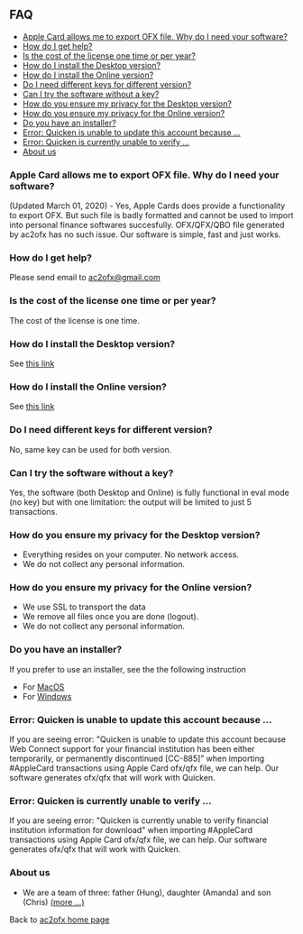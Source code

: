 ## FAQ

* [Apple Card allows me to export OFX file. Why do I need your software?](#apple-card-allows-me-to-export-ofx-file-why-do-i-need-your-software)
* [How do I get help?](#is-the-cost-of-the-license-one-time-or-per-year)
* [Is the cost of the license one time or per year?](#is-the-cost-of-the-license-one-time-or-per-year)
* [How do I install the Desktop version?](#how-do-i-install-the-desktop-version)
* [How do I install the Online version?](#how-do-i-install-the-online-version)
* [Do I need different keys for different version?](#do-i-need-different-keys-for-different-version)
* [Can I try the software without a key?](#can-i-try-the-software-without-a-key)
* [How do you ensure my privacy for the Desktop version?](#how-do-you-ensure-my-privacy-for-the-desktop-version)
* [How do you ensure my privacy for the Online version?](#how-do-you-ensure-my-privacy-for-the-online-version)
* [Do you have an installer?](#do-you-have-an-installer)
* [Error: Quicken is unable to update this account because ...](#error-quicken-is-unable-to-update-this-account-because-)
* [Error: Quicken is currently unable to verify ...](#error-quicken-is-currently-unable-to-verify-)
* [About us](#about-us)

### Apple Card allows me to export OFX file. Why do I need your software?
(Updated March 01, 2020) - Yes, Apple Cards does provide a functionality to export OFX. But such file is badly formatted and cannot be used to import into personal finance softwares succesfully. OFX/QFX/QBO file generated by ac2ofx  has no such issue. Our software is simple, fast and just works.

### How do I get help?
Please send email to <ac2ofx@gmail.com>

### Is the cost of the license one time or per year?
The cost of the license is one time.

### How do I install the Desktop version?
See [this link](README.md#prerequisite-for-desktop-version)

### How do I install the Online version?
See [this link](web.md#online-version)

### Do I need different keys for different version?
No, same key can be used for both version.

### Can I try the software without a key?
Yes, the software (both Desktop and Online) is fully functional in eval mode (no key) but with one limitation: the output will be limited to just 5 transactions.

### How do you ensure my privacy for the Desktop version?
* Everything resides on your computer. No network access.
* We do not collect any personal information.

### How do you ensure my privacy for the Online version?
* We use SSL to transport the data
* We remove all files once you are done (logout).
* We do not collect any personal information.

### Do you have an installer?
If you prefer to use an installer, see the the following instruction
* For [MacOS](macos-installer.md)
* For [Windows](win-installer.md)

### Error: Quicken is unable to update this account because ...
If you are seeing error: "Quicken is unable to update this account because Web Connect support for your financial institution has been either temporarily, or permanently discontinued [CC-885]” when importing #AppleCard transactions
using Apple Card ofx/qfx file, we can help. Our software generates ofx/qfx that will work with Quicken.

### Error: Quicken is currently unable to verify ...
If you are seeing error: "Quicken is currently unable to verify financial institution information for download" when importing #AppleCard transactions using Apple Card ofx/qfx file, we can help. Our software generates ofx/qfx that will work with Quicken.

### About us
* We are a team of three: father (Hung), daughter (Amanda) and son (Chris) [(more ...)](about.md)

Back to [ac2ofx home page](/ac2ofx/)
